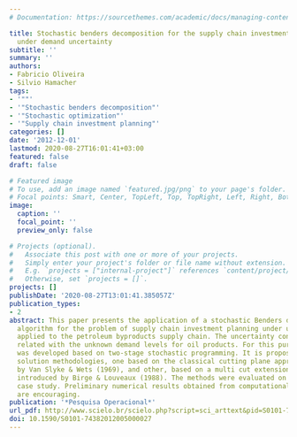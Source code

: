 ```yaml
---
# Documentation: https://sourcethemes.com/academic/docs/managing-content/

title: Stochastic benders decomposition for the supply chain investment planning problem
  under demand uncertainty
subtitle: ''
summary: ''
authors:
- Fabricio Oliveira
- Silvio Hamacher
tags:
- '""'
- '"Stochastic benders decomposition"'
- '"Stochastic optimization"'
- '"Supply chain investment planning"'
categories: []
date: '2012-12-01'
lastmod: 2020-08-27T16:01:41+03:00
featured: false
draft: false

# Featured image
# To use, add an image named `featured.jpg/png` to your page's folder.
# Focal points: Smart, Center, TopLeft, Top, TopRight, Left, Right, BottomLeft, Bottom, BottomRight.
image:
  caption: ''
  focal_point: ''
  preview_only: false

# Projects (optional).
#   Associate this post with one or more of your projects.
#   Simply enter your project's folder or file name without extension.
#   E.g. `projects = ["internal-project"]` references `content/project/deep-learning/index.md`.
#   Otherwise, set `projects = []`.
projects: []
publishDate: '2020-08-27T13:01:41.385057Z'
publication_types:
- 2
abstract: This paper presents the application of a stochastic Benders decomposition
  algorithm for the problem of supply chain investment planning under uncertainty
  applied to the petroleum byproducts supply chain. The uncertainty considered is
  related with the unknown demand levels for oil products. For this purpose, a model
  was developed based on two-stage stochastic programming. It is proposed two different
  solution methodologies, one based on the classical cutting plane approach presented
  by Van Slyke & Wets (1969), and other, based on a multi cut extension of it, firstly
  introduced by Birge & Louveaux (1988). The methods were evaluated on a real sized
  case study. Preliminary numerical results obtained from computational experiments
  are encouraging.
publication: '*Pesquisa Operacional*'
url_pdf: http://www.scielo.br/scielo.php?script=sci_arttext&pid=S0101-74382012000300010&lng=en&tlng=en
doi: 10.1590/S0101-74382012005000027
---
```

